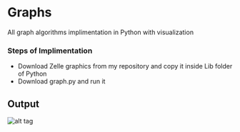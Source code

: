 # Graphs
All graph algorithms implimentation in Python with visualization

### Steps of Implimentation

* Download Zelle graphics from my repository and copy it inside Lib folder of Python
* Download graph.py and run it 

## Output


![alt tag](https://github.com/yashp241195/graphs/blob/master/Screenshot%20(89).png)

